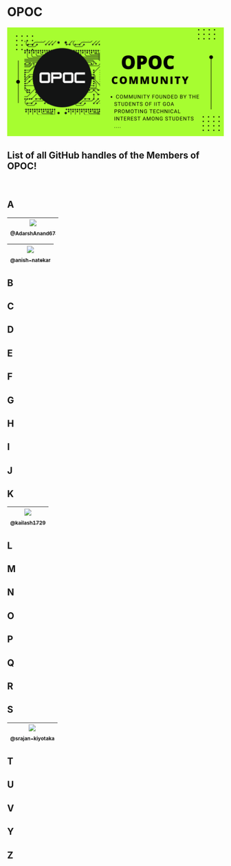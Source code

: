 # OPOC

<p align="center">
<img src="https://github.com/srajan-kiyotaka/OPOC-First-Git-GitHub-Session/blob/update/OPOC%20banner.png?raw=true" width="900"/>
</p>

## **List of all GitHub handles of the Members of OPOC!**

<br>

<!-- Copy the below 2 lines just changing your username at 3 places -->

## A

| [<img src="https://github.com/AdarshAnand67.png?size=115" width=115><br><sub>@AdarshAnand67</sub>](https://github.com/AdarshAnand67) |
| :----------------------------------------------------------------------------------------------------------------------------------: |

| [<img src="https://avatars.githubusercontent.com/u/72445283?v=4" width=115><br><sub>@anish-natekar</sub>](https://github.com/anish-natekar) |
| :-----------------------------------------------------------------------------------------------------------------------------------------: |

## B

## C

## D

## E

## F

## G

## H

## I

## J

## K
| [<img src="https://avatars.githubusercontent.com/u/88325833?v=4" width=115><br><sub>@kailash1729</sub>](https://github.com/kailash1729) |
| :---------------------------------------------------------------------------------------------------------------------------------------------: |
## L

## M

## N

## O

## P

## Q

## R

## S

| [<img src="https://avatars.githubusercontent.com/u/91196806?v=4" width=115><br><sub>@srajan-kiyotaka</sub>](https://github.com/srajan-kiyotaka) |
| :---------------------------------------------------------------------------------------------------------------------------------------------: |

## T

## U

## V

## Y

## Z
